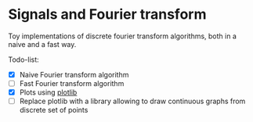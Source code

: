 # Signals and Fourier transform
Toy implementations of discrete fourier transform algorithms, both in a naive and a fast way.

Todo-list:
- [x] Naive Fourier transform algorithm
- [ ] Fast Fourier transform algorithm
- [x] Plots using [plotlib](https://docs.rs/plotlib/latest/plotlib/)
- [ ] Replace plotlib with a library allowing to draw continuous graphs from discrete set of points